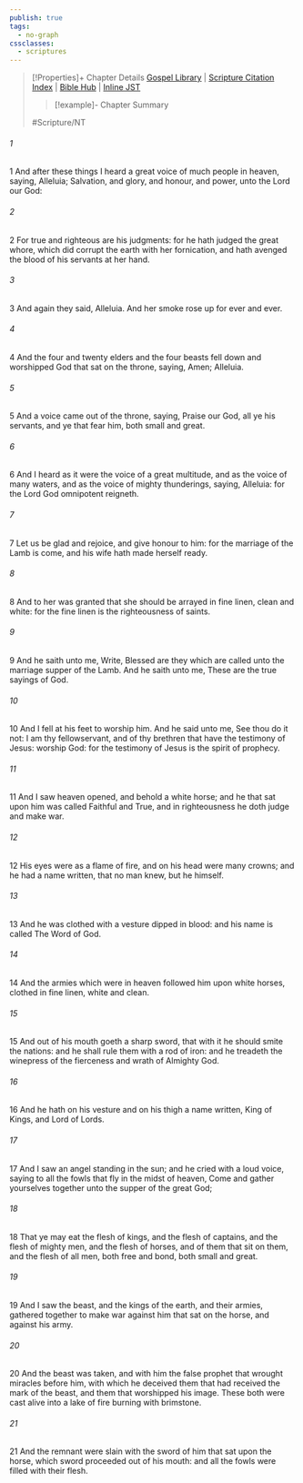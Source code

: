 ```yaml
---
publish: true
tags:
  - no-graph
cssclasses:
  - scriptures
---
```

>[!Properties]+ Chapter Details
>[Gospel Library](https://churchofjesuschrist.org/study/scriptures/nt/rev/19?lang=eng)    |    [Scripture Citation Index](https://scriptures.byu.edu/#0a613::c0a613)    |    [Bible Hub](https://biblehub.com/revelation/19.htm)    |    [Inline JST](https://scripturetoolbox.com/html/ic/Revelation/19.html)
>>[!example]- Chapter Summary
>> 
> 
>
>#Scripture/NT
###### 1
1 And after these things I heard a great voice of much people in heaven, saying, Alleluia; Salvation, and glory, and honour, and power, unto the Lord our God:
###### 2
2 For true and righteous are his judgments: for he hath judged the great whore, which did corrupt the earth with her fornication, and hath avenged the blood of his servants at her hand.
###### 3
3 And again they said, Alleluia. And her smoke rose up for ever and ever.
###### 4
4 And the four and twenty elders and the four beasts fell down and worshipped God that sat on the throne, saying, Amen; Alleluia.
###### 5
5 And a voice came out of the throne, saying, Praise our God, all ye his servants, and ye that fear him, both small and great.
###### 6
6 And I heard as it were the voice of a great multitude, and as the voice of many waters, and as the voice of mighty thunderings, saying, Alleluia: for the Lord God omnipotent reigneth.
###### 7
7 Let us be glad and rejoice, and give honour to him: for the marriage of the Lamb is come, and his wife hath made herself ready.
###### 8
8 And to her was granted that she should be arrayed in fine linen, clean and white: for the fine linen is the righteousness of saints.
###### 9
9 And he saith unto me, Write, Blessed are they which are called unto the marriage supper of the Lamb. And he saith unto me, These are the true sayings of God.
###### 10
10 And I fell at his feet to worship him. And he said unto me, See thou do it not: I am thy fellowservant, and of thy brethren that have the testimony of Jesus: worship God: for the testimony of Jesus is the spirit of prophecy.
###### 11
11 And I saw heaven opened, and behold a white horse; and he that sat upon him was called Faithful and True, and in righteousness he doth judge and make war.
###### 12
12 His eyes were as a flame of fire, and on his head were many crowns; and he had a name written, that no man knew, but he himself.
###### 13
13 And he was clothed with a vesture dipped in blood: and his name is called The Word of God.
###### 14
14 And the armies which were in heaven followed him upon white horses, clothed in fine linen, white and clean.
###### 15
15 And out of his mouth goeth a sharp sword, that with it he should smite the nations: and he shall rule them with a rod of iron: and he treadeth the winepress of the fierceness and wrath of Almighty God.
###### 16
16 And he hath on his vesture and on his thigh a name written, King of Kings, and Lord of Lords.
###### 17
17 And I saw an angel standing in the sun; and he cried with a loud voice, saying to all the fowls that fly in the midst of heaven, Come and gather yourselves together unto the supper of the great God;
###### 18
18 That ye may eat the flesh of kings, and the flesh of captains, and the flesh of mighty men, and the flesh of horses, and of them that sit on them, and the flesh of all men, both free and bond, both small and great.
###### 19
19 And I saw the beast, and the kings of the earth, and their armies, gathered together to make war against him that sat on the horse, and against his army.
###### 20
20 And the beast was taken, and with him the false prophet that wrought miracles before him, with which he deceived them that had received the mark of the beast, and them that worshipped his image. These both were cast alive into a lake of fire burning with brimstone.
###### 21
21 And the remnant were slain with the sword of him that sat upon the horse, which sword proceeded out of his mouth: and all the fowls were filled with their flesh.
